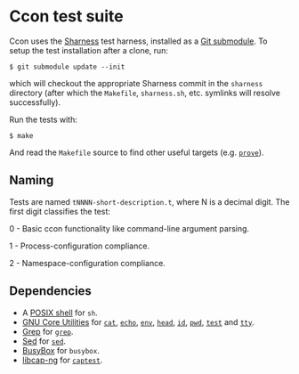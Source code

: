 # Ccon test suite

Ccon uses the [Sharness][] test harness, installed as a [Git
submodule][submodule].  To setup the test installation after a clone,
run:

    $ git submodule update --init

which will checkout the appropriate Sharness commit in the `sharness`
directory (after which the `Makefile`, `sharness.sh`, etc. symlinks
will resolve successfully).

Run the tests with:

    $ make

And read the `Makefile` source to find other useful targets
(e.g. [`prove`][prove]).

## Naming

Tests are named `tNNNN-short-description.t`, where N is a decimal
digit.  The first digit classifies the test:

0 - Basic ccon functionality like command-line argument parsing.

1 - Process-configuration compliance.

2 - Namespace-configuration compliance.

## Dependencies

* A [POSIX shell][sh.1] for `sh`.
* [GNU Core Utilities][coreutils] for [`cat`][cat.1], [`echo`][echo.1],
  [`env`][env.1], [`head`][head.1], [`id`][id.1], [`pwd`][pwd.1],
  [`test`][test.1] and [`tty`][tty.1].
* [Grep][] for [`grep`][grep.1].
* [Sed][] for [`sed`][sed.1].
* [BusyBox][] for `busybox`.
* [libcap-ng][] for [`captest`][captest.8].

[BusyBox]: http://www.busybox.net/
[coreutils]: http://www.gnu.org/software/coreutils/coreutils.html
[Grep]: https://www.gnu.org/software/grep/
[libcap-ng]: http://people.redhat.com/sgrubb/libcap-ng/
[prove]: http://perldoc.perl.org/prove.html
[sed]: http://sed.sourceforge.net/
[Sharness]: http://mlafeldt.github.io/sharness/
[submodule]: http://git-scm.com/docs/git-submodule

[cat.1]: http://pubs.opengroup.org/onlinepubs/9699919799/utilities/cat.html
[echo.1]: http://pubs.opengroup.org/onlinepubs/9699919799/utilities/echo.html
[env.1]: http://pubs.opengroup.org/onlinepubs/9699919799/utilities/env.html
[grep.1]: http://pubs.opengroup.org/onlinepubs/9699919799/utilities/grep.html
[head.1]: http://pubs.opengroup.org/onlinepubs/9699919799/utilities/head.html
[id.1]: http://pubs.opengroup.org/onlinepubs/9699919799/utilities/id.html
[pwd.1]: http://pubs.opengroup.org/onlinepubs/9699919799/utilities/pwd.html
[sed.1]: http://pubs.opengroup.org/onlinepubs/9699919799/utilities/sed.html
[sh.1]: http://pubs.opengroup.org/onlinepubs/9699919799/utilities/sh.html
[test.1]: http://pubs.opengroup.org/onlinepubs/9699919799/utilities/test.html
[tty.1]: http://pubs.opengroup.org/onlinepubs/9699919799/utilities/tty.html
[captest.8]: https://fedorahosted.org/libcap-ng/browser/trunk/utils/captest.8
